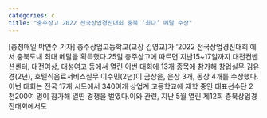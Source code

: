 ```yaml
---
categories: c
title: "충주상고 2022 전국상업경진대회 충북 ‘최다’ 메달 수상"
---
```

[충청매일 박연수 기자] 충주상업고등학교(교장 김영교)가 ‘2022 전국상업경진대회’에서 충북도내 최대 메달을 획득했다.25일 충주상고에 따르면 지난15~17일까지 대전컨벤션센터, 대전여상, 대성여고 등에서 열린 이번 대회에 13개 종목에 참가해 창업실무 김유경(2년), 호텔식음료서비스실무 이수민(2년)이 금상을, 은상 3개, 동상 4개를 수상했다.이번 대회는 전국 17개 시도에서 340여개 상업계 고등학교에 재학 중인 대표선수단 2천200여 명이 참가해 열띤 경쟁을 벌였다.이와 관련, 지난 5월 열린 제12회 충북상업경진대회에서도
